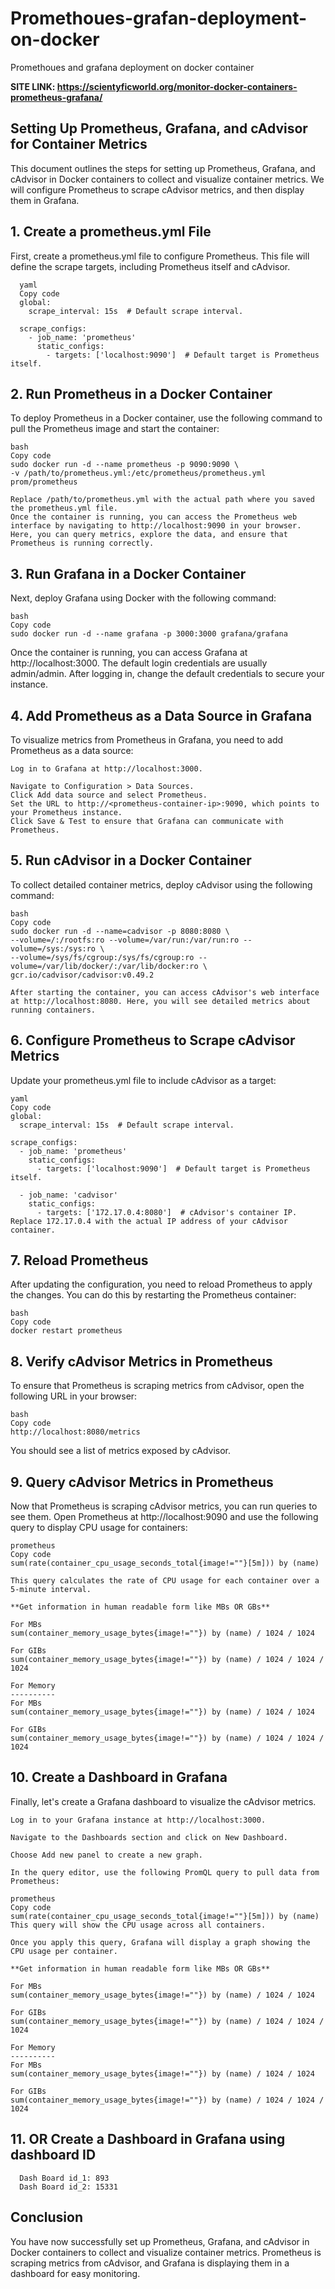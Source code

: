 # Promethoues-grafan-deployment-on-docker
Promethoues and grafana deployment on docker container

**SITE LINK: https://scientyficworld.org/monitor-docker-containers-prometheus-grafana/**

## Setting Up Prometheus, Grafana, and cAdvisor for Container Metrics

This document outlines the steps for setting up Prometheus, Grafana, and cAdvisor in Docker containers to collect and visualize container metrics. We will configure Prometheus to scrape cAdvisor metrics, and then display them in Grafana.

## 1. Create a prometheus.yml File

First, create a prometheus.yml file to configure Prometheus. This file will define the scrape targets, including Prometheus itself and cAdvisor.

      yaml
      Copy code
      global:
        scrape_interval: 15s  # Default scrape interval.
      
      scrape_configs:
        - job_name: 'prometheus'
          static_configs:
            - targets: ['localhost:9090']  # Default target is Prometheus itself.

## 2. Run Prometheus in a Docker Container

To deploy Prometheus in a Docker container, use the following command to pull the Prometheus image and start the container:

    bash
    Copy code
    sudo docker run -d --name prometheus -p 9090:9090 \
    -v /path/to/prometheus.yml:/etc/prometheus/prometheus.yml prom/prometheus

    Replace /path/to/prometheus.yml with the actual path where you saved the prometheus.yml file.
    Once the container is running, you can access the Prometheus web interface by navigating to http://localhost:9090 in your browser. Here, you can query metrics, explore the data, and ensure that Prometheus is running correctly.

## 3. Run Grafana in a Docker Container

Next, deploy Grafana using Docker with the following command:

    bash
    Copy code
    sudo docker run -d --name grafana -p 3000:3000 grafana/grafana

Once the container is running, you can access Grafana at http://localhost:3000. The default login credentials are usually admin/admin. After logging in, change the default credentials to secure your instance.

## 4. Add Prometheus as a Data Source in Grafana

To visualize metrics from Prometheus in Grafana, you need to add Prometheus as a data source:

    Log in to Grafana at http://localhost:3000.

    Navigate to Configuration > Data Sources.
    Click Add data source and select Prometheus.
    Set the URL to http://<prometheus-container-ip>:9090, which points to your Prometheus instance.
    Click Save & Test to ensure that Grafana can communicate with Prometheus.

## 5. Run cAdvisor in a Docker Container
To collect detailed container metrics, deploy cAdvisor using the following command:

    bash
    Copy code
    sudo docker run -d --name=cadvisor -p 8080:8080 \
    --volume=/:/rootfs:ro --volume=/var/run:/var/run:ro --volume=/sys:/sys:ro \
    --volume=/sys/fs/cgroup:/sys/fs/cgroup:ro --volume=/var/lib/docker/:/var/lib/docker:ro \
    gcr.io/cadvisor/cadvisor:v0.49.2

    After starting the container, you can access cAdvisor's web interface at http://localhost:8080. Here, you will see detailed metrics about running containers.

## 6. Configure Prometheus to Scrape cAdvisor Metrics

Update your prometheus.yml file to include cAdvisor as a target:


    yaml
    Copy code
    global:
      scrape_interval: 15s  # Default scrape interval.
    
    scrape_configs:
      - job_name: 'prometheus'
        static_configs:
          - targets: ['localhost:9090']  # Default target is Prometheus itself.
    
      - job_name: 'cadvisor'
        static_configs:
          - targets: ['172.17.0.4:8080']  # cAdvisor's container IP.
    Replace 172.17.0.4 with the actual IP address of your cAdvisor container.

## 7. Reload Prometheus

After updating the configuration, you need to reload Prometheus to apply the changes. You can do this by restarting the Prometheus container:

    bash
    Copy code
    docker restart prometheus

## 8. Verify cAdvisor Metrics in Prometheus

To ensure that Prometheus is scraping metrics from cAdvisor, open the following URL in your browser:

    bash
    Copy code
    http://localhost:8080/metrics

You should see a list of metrics exposed by cAdvisor.

## 9. Query cAdvisor Metrics in Prometheus

Now that Prometheus is scraping cAdvisor metrics, you can run queries to see them. Open Prometheus at http://localhost:9090 and use the following query to display CPU usage for containers:

    prometheus
    Copy code
    sum(rate(container_cpu_usage_seconds_total{image!=""}[5m])) by (name)

    This query calculates the rate of CPU usage for each container over a 5-minute interval.

    **Get information in human readable form like MBs OR GBs**
    
    For MBs  
    sum(container_memory_usage_bytes{image!=""}) by (name) / 1024 / 1024  

    For GIBs
    sum(container_memory_usage_bytes{image!=""}) by (name) / 1024 / 1024 / 1024

    For Memory
    ----------
    For MBs 
    sum(container_memory_usage_bytes{image!=""}) by (name) / 1024 / 1024

    For GIBs
    sum(container_memory_usage_bytes{image!=""}) by (name) / 1024 / 1024 / 1024
  
  
      

## 10. Create a Dashboard in Grafana

Finally, let's create a Grafana dashboard to visualize the cAdvisor metrics.

    Log in to your Grafana instance at http://localhost:3000.

    Navigate to the Dashboards section and click on New Dashboard.
    
    Choose Add new panel to create a new graph.
    
    In the query editor, use the following PromQL query to pull data from Prometheus:
    
    prometheus
    Copy code
    sum(rate(container_cpu_usage_seconds_total{image!=""}[5m])) by (name)
    This query will show the CPU usage across all containers.

    Once you apply this query, Grafana will display a graph showing the CPU usage per container.

    **Get information in human readable form like MBs OR GBs**
    
    For MBs  
    sum(container_memory_usage_bytes{image!=""}) by (name) / 1024 / 1024  

    For GIBs
    sum(container_memory_usage_bytes{image!=""}) by (name) / 1024 / 1024 / 1024

    For Memory
    ----------
    For MBs 
    sum(container_memory_usage_bytes{image!=""}) by (name) / 1024 / 1024

    For GIBs
    sum(container_memory_usage_bytes{image!=""}) by (name) / 1024 / 1024 / 1024
  
    

## 11. OR Create a Dashboard in Grafana using dashboard ID

      Dash Board id_1: 893
      Dash Board id_2: 15331

## Conclusion

You have now successfully set up Prometheus, Grafana, and cAdvisor in Docker containers to collect and visualize container metrics. Prometheus is scraping metrics from cAdvisor, and Grafana is displaying them in a dashboard for easy monitoring.



